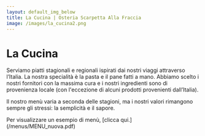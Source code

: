 ```yaml
---
layout: default_img_below
title: La Cucina | Osteria Scarpetta Alla Fraccia
image: /images/la_cucina2.png
---
```


La Cucina
==========

Serviamo piatti stagionali e regionali ispirati dai nostri viaggi attraverso l’Italia. La nostra specialità è la pasta e il pane fatti a mano. Abbiamo scelto i nostri fornitori con la massima cura e i nostri ingredienti sono di provenienza locale (con l'eccezione di alcuni prodotti provenienti dall’Italia).    

Il nostro menù varia a seconda delle stagioni, ma i nostri valori rimangono sempre gli stressi: la semplicità e il sapore.

Per visualizzare un esempio di menù, [clicca qui.] (/menus/MENU_nuova.pdf)
